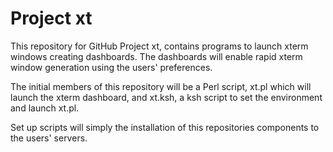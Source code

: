 # Project xt
This repository for GitHub Project xt, contains programs to launch xterm windows
creating dashboards.  The dashboards will enable rapid xterm window generation
using the users' preferences.

The initial members of this repository will be a Perl script, xt.pl which will
launch the xterm dashboard, and xt.ksh, a ksh script to set the environment and
launch xt.pl.

Set up scripts will simply the installation of this repositories components to
the users' servers.
